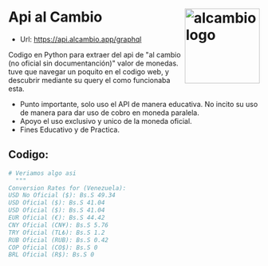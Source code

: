 # Api al Cambio <img src="https://alcambio.app/_nuxt/logo.985da08a.png" alt="alcambio logo" align="right" width="150px">
- Url: https://api.alcambio.app/graphql

Codigo en Python para extraer del api de "al cambio (no oficial sin documentanción)" valor de monedas.
tuve que navegar un poquito en el codigo web, y descubrir mediante su query el como funcionaba esta.

- Punto importante, solo uso el API de manera educativa. No incito su uso de manera para dar uso de cobro en moneda paralela.
- Apoyo el uso exclusivo y unico de la moneda oficial.
- Fines Educativo y de Practica.

## Codigo: 
```python
# Veriamos algo asi
  """
Conversion Rates for (Venezuela):
USD No Oficial ($): Bs.S 49.34
USD Oficial ($): Bs.S 41.04
USD Oficial ($): Bs.S 41.04
EUR Oficial (€): Bs.S 44.42
CNY Oficial (CN¥): Bs.S 5.76
TRY Oficial (TL₺): Bs.S 1.2
RUB Oficial (RUB): Bs.S 0.42
COP Oficial (CO$): Bs.S 0
BRL Oficial (R$): Bs.S 0
```
